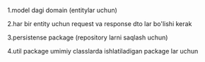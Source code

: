 1.model dagi domain (entitylar uchun)

2.har bir entity uchun request va response dto lar bo'lishi kerak

3.persistense package (repository larni saqlash uchun)

4.util package umimiy classlarda ishlatiladigan package lar uchun